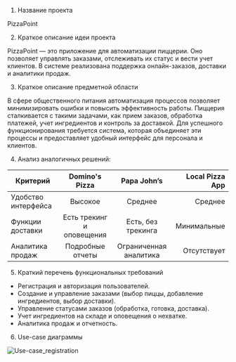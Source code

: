 1. Название проекта
   
PizzaPoint

2. Краткое описание идеи проекта
   
PizzaPoint — это приложение для автоматизации пиццерии. Оно позволяет управлять заказами, отслеживать их статус и вести учет клиентов. В системе реализована поддержка онлайн-заказов, доставки и аналитики продаж.

3. Краткое описание предметной области
   
В сфере общественного питания автоматизация процессов позволяет минимизировать ошибки и повысить эффективность работы. Пиццерия сталкивается с такими задачами, как прием заказов, обработка платежей, учет ингредиентов и контроль за доставкой. Для успешного функционирования требуется система, которая объединяет эти процессы и предоставляет удобный интерфейс для персонала и клиентов.

4. Анализ аналогичных решений:
   
| Критерий | Domino's Pizza | Papa John’s  | Local Pizza App |  
|-------------|:-------------:|:-----:|-------:|  
| Удобство интерфейса | Высокое | Среднее | Среднее |  
| Функции доставки | Есть трекинг и оповещения | Есть, без трекинга | Минимальные |  
| Аналитика продаж | Подробные отчеты | Ограниченная аналитика | Отсутствует |  

5. Краткий перечень функциональных требований
- Регистрация и авторизация пользователей.
- Создание и управление заказами (выбор пиццы, добавление ингредиентов, выбор доставки).
- Управление статусами заказов (обработка, готовка, доставка).
- Учет ингредиентов на складе и оповещения о нехватке.
- Аналитика продаж и отчетность.

6. Use-case диаграммы
   
![Use-case_registration](https://github.com/user-attachments/assets/93397add-0457-4908-8074-e1614ae0a293)
